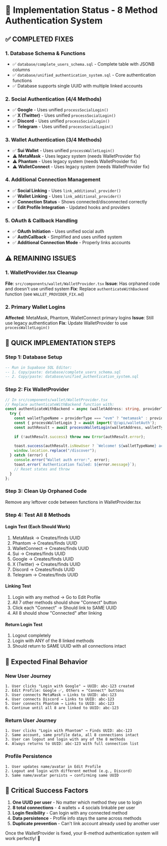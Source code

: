 # 🎯 Implementation Status - 8 Method Authentication System

## ✅ **COMPLETED FIXES**

### **1. Database Schema & Functions**
- ✅ `database/complete_users_schema.sql` - Complete table with JSONB columns
- ✅ `database/unified_authentication_system.sql` - Core authentication functions
- ✅ Database supports single UUID with multiple linked accounts

### **2. Social Authentication (4/4 Methods)**
- ✅ **Google** - Uses unified `processSocialLogin()` 
- ✅ **X (Twitter)** - Uses unified `processSocialLogin()`
- ✅ **Discord** - Uses unified `processSocialLogin()`
- ✅ **Telegram** - Uses unified `processSocialLogin()`

### **3. Wallet Authentication (3/4 Methods)**
- ✅ **Sui Wallet** - Uses unified `processWalletLogin()`
- ⚠️ **MetaMask** - Uses legacy system (needs WalletProvider fix)
- ⚠️ **Phantom** - Uses legacy system (needs WalletProvider fix)  
- ⚠️ **WalletConnect** - Uses legacy system (needs WalletProvider fix)

### **4. Additional Connection Management**
- ✅ **Social Linking** - Uses `link_additional_provider()`
- ✅ **Wallet Linking** - Uses `link_additional_provider()`
- ✅ **Connection Status** - Shows connected/disconnected correctly
- ✅ **Edit Profile Integration** - Updated hooks and providers

### **5. OAuth & Callback Handling**
- ✅ **OAuth Initiation** - Uses unified social auth
- ✅ **AuthCallback** - Simplified and uses unified system
- ✅ **Additional Connection Mode** - Properly links accounts

## ⚠️ **REMAINING ISSUES**

### **1. WalletProvider.tsx Cleanup**
**File**: `src/components/wallet/WalletProvider.tsx`
**Issue**: Has orphaned code and doesn't use unified system
**Fix**: Replace `authenticateWithBackend` function (see `WALLET_PROVIDER_FIX.md`)

### **2. Primary Wallet Logins**
**Affected**: MetaMask, Phantom, WalletConnect primary logins
**Issue**: Still use legacy authentication
**Fix**: Update WalletProvider to use `processWalletLogin()`

## 🚀 **QUICK IMPLEMENTATION STEPS**

### **Step 1: Database Setup** 
```sql
-- Run in Supabase SQL Editor:
-- 1. Copy/paste: database/complete_users_schema.sql
-- 2. Copy/paste: database/unified_authentication_system.sql
```

### **Step 2: Fix WalletProvider**
```typescript
// In src/components/wallet/WalletProvider.tsx
// Replace authenticateWithBackend function with:
const authenticateWithBackend = async (walletAddress: string, providerType: WalletType | string) => {
  try {
    const walletTypeName = providerType === "evm" ? "metamask" : providerType;
    const { processWalletLogin } = await import('@/api/walletAuth');
    const authResult = await processWalletLogin(walletAddress, walletTypeName, { provider_type: providerType });
    
    if (!authResult.success) throw new Error(authResult.error);
    
    toast.success(authResult.isNewUser ? `Welcome! ${walletTypeName} account created.` : `Welcome back!`);
    window.location.replace("/discover");
  } catch (error) {
    console.error("Wallet auth error:", error);
    toast.error(`Authentication failed: ${error.message}`);
    // Reset states and throw
  }
};
```

### **Step 3: Clean Up Orphaned Code**
Remove any leftover code between functions in WalletProvider.tsx

### **Step 4: Test All 8 Methods**

#### **Login Test (Each Should Work)**
1. MetaMask → Creates/finds UUID
2. Phantom → Creates/finds UUID  
3. WalletConnect → Creates/finds UUID
4. Sui → Creates/finds UUID
5. Google → Creates/finds UUID
6. X (Twitter) → Creates/finds UUID
7. Discord → Creates/finds UUID  
8. Telegram → Creates/finds UUID

#### **Linking Test**
1. Login with any method → Go to Edit Profile
2. All 7 other methods should show "Connect" button
3. Click each "Connect" → Should link to SAME UUID
4. All 8 should show "Connected" after linking

#### **Return Login Test**
1. Logout completely
2. Login with ANY of the 8 linked methods
3. Should return to SAME UUID with all connections intact

## 🎯 **Expected Final Behavior**

### **New User Journey**
```
1. User clicks "Login with Google" → UUID: abc-123 created
2. Edit Profile: Google ✅, Others = "Connect" buttons
3. User connects MetaMask → Links to UUID: abc-123
4. User connects Discord → Links to UUID: abc-123  
5. User connects Phantom → Links to UUID: abc-123
6. Continue until all 8 are linked to UUID: abc-123
```

### **Return User Journey**
```
1. User clicks "Login with Phantom" → Finds UUID: abc-123
2. Same account, same profile data, all 8 connections intact
3. User can logout and login with any of the 8 methods
4. Always returns to UUID: abc-123 with full connection list
```

### **Profile Persistence**
```
1. User updates name/avatar in Edit Profile
2. Logout and login with different method (e.g., Discord)
3. Same name/avatar persists → confirming same UUID
```

## 🚨 **Critical Success Factors**

1. **One UUID per user** - No matter which method they use to login
2. **8 total connections** - 4 wallets + 4 socials linkable per user
3. **Login flexibility** - Can login with any connected method
4. **Data persistence** - Profile info stays the same across methods
5. **Duplicate prevention** - Can't link account already used by another user

Once the WalletProvider is fixed, your 8-method authentication system will work perfectly! 🎉
